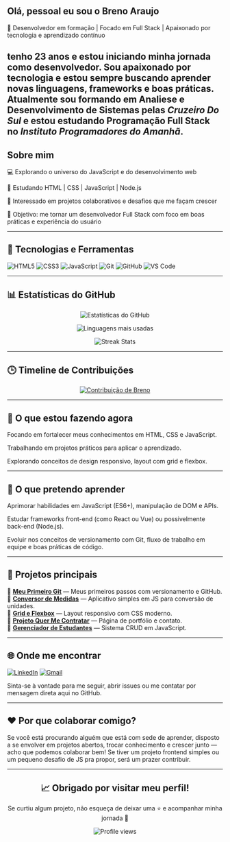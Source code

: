 ## Olá, pessoal eu sou o Breno Araujo

🎯 Desenvolvedor em formação | Focado em Full Stack | Apaixonado por tecnologia e aprendizado contínuo

tenho 23 anos e estou iniciando minha jornada como desenvolvedor.
Sou apaixonado por tecnologia e estou sempre buscando aprender novas linguagens, frameworks e boas práticas.
Atualmente sou formando em **Analiese e Desenvolvimento de Sistemas** pelas *Cruzeiro Do Sul* e estou estudando **Programação Full Stack** no *Instituto Programadores do Amanhã*.
---

## Sobre mim

💻 Explorando o universo do JavaScript e do desenvolvimento web

🌱 Estudando HTML | CSS | JavaScript | Node.js

🧠 Interessado em projetos colaborativos e desafios que me façam crescer

🎯 Objetivo: me tornar um desenvolvedor Full Stack com foco em boas práticas e experiência do usuário

---

## 🧩 Tecnologias e Ferramentas
![HTML5](https://img.shields.io/badge/HTML5-E34F26?style=for-the-badge&logo=html5&logoColor=white)
![CSS3](https://img.shields.io/badge/CSS3-1572B6?style=for-the-badge&logo=css3&logoColor=white)
![JavaScript](https://img.shields.io/badge/JavaScript-F7E018?style=for-the-badge&logo=javascript&logoColor=black)
![Git](https://img.shields.io/badge/Git-F05032?style=for-the-badge&logo=git&logoColor=white)
![GitHub](https://img.shields.io/badge/GitHub-181717?style=for-the-badge&logo=github)
![VS Code](https://img.shields.io/badge/VS%20Code-007ACC?style=for-the-badge&logo=visualstudiocode&logoColor=white)

---

## 📊 Estatísticas do GitHub
<div align="center">

![Estatísticas do GitHub](https://github-readme-stats.vercel.app/api?username=Breno4raujo&show_icons=true&theme=tokyonight&hide_border=true&count_private=true)

![Linguagens mais usadas](https://github-readme-stats.vercel.app/api/top-langs/?username=Breno4raujo&layout=compact&theme=tokyonight&hide_border=true)

![Streak Stats](https://github-readme-streak-stats.herokuapp.com/?user=Breno4raujo&theme=tokyonight&hide_border=true)

</div>

---

## 🕒 Timeline de Contribuições
<div align="center">

[![Contribuição de Breno](https://github-readme-activity-graph.vercel.app/graph?username=Breno4raujo&theme=tokyo-night&hide_border=true)](https://github.com/Breno4raujo)

</div>

---

## 🔭 O que estou fazendo agora

Focando em fortalecer meus conhecimentos em HTML, CSS e JavaScript.

Trabalhando em projetos práticos para aplicar o aprendizado.

Explorando conceitos de design responsivo, layout com grid e flexbox.

---

## 🌱 O que pretendo aprender

Aprimorar habilidades em JavaScript (ES6+), manipulação de DOM e APIs.

Estudar frameworks front-end (como React ou Vue) ou possivelmente back-end (Node.js).

Evoluir nos conceitos de versionamento com Git, fluxo de trabalho em equipe e boas práticas de código.

---

## 📂 Projetos principais

🔹 [**Meu Primeiro Git**](https://github.com/Breno4raujo/Meu-Primeiro-Git) — Meus primeiros passos com versionamento e GitHub.  
🔹 [**Conversor de Medidas**](https://github.com/Breno4raujo/Conversor-de-medidas) — Aplicativo simples em JS para conversão de unidades.  
🔹 [**Grid e Flexbox**](https://github.com/Breno4raujo/Grid-e-Flexbox) — Layout responsivo com CSS moderno.  
🔹 [**Projeto Quer Me Contratar**](https://github.com/Breno4raujo/Projeto-Quer-Me-Contratar-) — Página de portfólio e contato.  
🔹 [**Gerenciador de Estudantes**](https://github.com/Breno4raujo/Projeto-Gerenciador-de-Estudantes) — Sistema CRUD em JavaScript.  

---

## 🌐 Onde me encontrar
[![LinkedIn](https://img.shields.io/badge/LinkedIn-0A66C2?style=for-the-badge&logo=linkedin&logoColor=white)](https://www.linkedin.com/in/brenoaraujodev/)
[![Gmail](https://img.shields.io/badge/Gmail-EA4335?style=for-the-badge&logo=gmail&logoColor=white)](mailto:brenoaraujomelo2002@gmail.com)

Sinta-se à vontade para me seguir, abrir issues ou me contatar por mensagem direta aqui no GitHub.

---

## ❤️ Por que colaborar comigo?

Se você está procurando alguém que está com sede de aprender, disposto a se envolver em projetos abertos, trocar conhecimento e crescer junto — acho que podemos colaborar bem!
Se tiver um projeto frontend simples ou um pequeno desafio de JS pra propor, será um prazer contribuir.

---

<div align="center">
  
## 📈 **Obrigado por visitar meu perfil!**  
Se curtiu algum projeto, não esqueça de deixar uma ⭐ e acompanhar minha jornada 🚀  

![Profile views](https://komarev.com/ghpvc/?username=Breno4raujo&color=blueviolet&style=flat-square)

</div>
